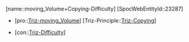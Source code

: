 ﻿---
type: TrizContradiction
aliases:
- moving_Volume+Copying-Difficulty
license: CC BY-SA 4.0
copyright: https://github.com/SpocWeb
IsDeleted: false
IsReadOnly: false
Confidential: public
tags: 
- Triz/Contradiction
---
[name::moving_Volume+Copying-Difficulty]
[SpocWebEntityId::23287]
+ [pro::[Triz-moving_Volume](tech/Triz/Parameter/Triz-moving_Volume.md)]
[Triz-Principle::[Triz-Copying](tech/Triz/Principle/Triz-Copying.md)]
- [con::[Triz-Difficulty](tech/Triz/Parameter/Triz-Difficulty.md)]

